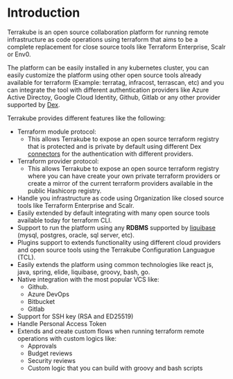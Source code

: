 # Introduction

Terrakube is an open source collaboration platform for running remote infrastructure as code operations using terraform that aims to be a complete replacement for close source tools like Terraform Enterprise, Scalr or Env0.

The platform can be easily installed in any kubernetes cluster, you can easily customize the platform using other open source tools already available for terraform (Example: terratag, infracost, terrascan, etc) and you can integrate the tool with different authentication providers like Azure Active Directoy, Google Cloud Identity, Github, Gitlab or any other provider supported by [Dex](https://dexidp.io/docs/connectors/).

Terrakube provides different features like the following:

* Terraform module protocol:
  * This allows Terrakube to expose an open source terraform registry that is protected and is private by default using different Dex [connectors](https://dexidp.io/docs/connectors/) for the authentication with different providers.
* Terraform provider protocol:
  * This allows Terrakube to expose an open source terraform registry where you can have create your own private terraform providers or create a mirror of the current terraform providers available in the public Hashicorp registry.
* Handle you infrastructure as code using Organization like closed source tools like Terraform Enterprise and Scalr.
* Easily extended by default integrating with many open source tools available today for terraform CLI.
* Support to run the platform using any **RDBMS** supported by [liquibase](https://www.liquibase.org) (mysql, postgres, oracle, sql server, etc).
* Plugins support to extends functionality using different cloud providers and open source tools using the Terrakube Configuration Languague (TCL).
* Easily extends the platform using common technologies like react js, java, spring, elide, liquibase, groovy, bash, go.
* Native integration with the most popular VCS like:
  * Github.
  * Azure DevOps
  * Bitbucket
  * Gitlab
* Support for SSH key (RSA and ED25519)
* Handle Personal Access Token
* Extends and create custom flows when running terraform remote operations with custom logics like:
  * Approvals
  * Budget reviews
  * Security reviews
  * Custom logic that you can build with groovy and bash scripts

